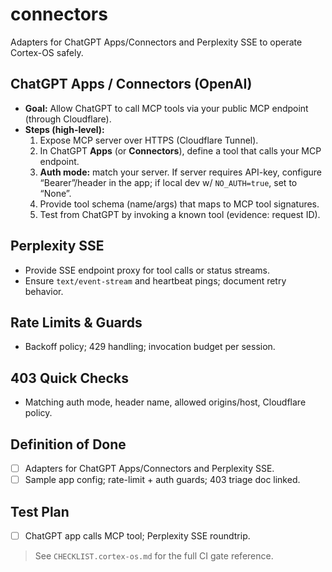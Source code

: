 # connectors
Adapters for ChatGPT Apps/Connectors and Perplexity SSE to operate Cortex-OS safely.

## ChatGPT Apps / Connectors (OpenAI)
- **Goal:** Allow ChatGPT to call MCP tools via your public MCP endpoint (through Cloudflare).
- **Steps (high-level):**
  1. Expose MCP server over HTTPS (Cloudflare Tunnel).
  2. In ChatGPT **Apps** (or **Connectors**), define a tool that calls your MCP endpoint.
  3. **Auth mode:** match your server. If server requires API-key, configure “Bearer”/header in the app; if local dev w/ `NO_AUTH=true`, set to “None”.
  4. Provide tool schema (name/args) that maps to MCP tool signatures.
  5. Test from ChatGPT by invoking a known tool (evidence: request ID).

## Perplexity SSE
- Provide SSE endpoint proxy for tool calls or status streams.
- Ensure `text/event-stream` and heartbeat pings; document retry behavior.

## Rate Limits & Guards
- Backoff policy; 429 handling; invocation budget per session.

## 403 Quick Checks
- Matching auth mode, header name, allowed origins/host, Cloudflare policy.

## Definition of Done
- [ ] Adapters for ChatGPT Apps/Connectors and Perplexity SSE.
- [ ] Sample app config; rate-limit + auth guards; 403 triage doc linked.

## Test Plan
- [ ] ChatGPT app calls MCP tool; Perplexity SSE roundtrip.

> See `CHECKLIST.cortex-os.md` for the full CI gate reference.
